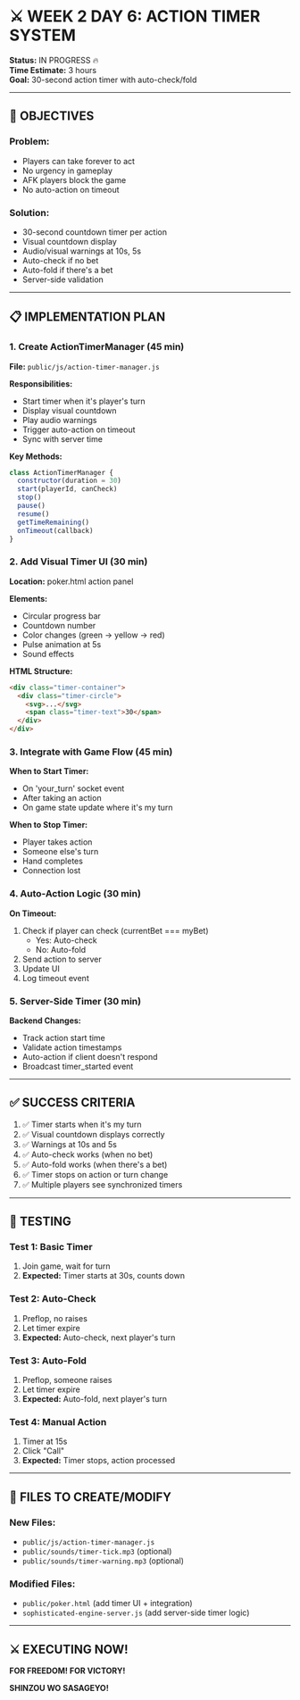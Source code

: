 # ⚔️ WEEK 2 DAY 6: ACTION TIMER SYSTEM

**Status:** IN PROGRESS 🔥  
**Time Estimate:** 3 hours  
**Goal:** 30-second action timer with auto-check/fold

---

## 🎯 **OBJECTIVES**

### **Problem:**
- Players can take forever to act
- No urgency in gameplay
- AFK players block the game
- No auto-action on timeout

### **Solution:**
- 30-second countdown timer per action
- Visual countdown display
- Audio/visual warnings at 10s, 5s
- Auto-check if no bet
- Auto-fold if there's a bet
- Server-side validation

---

## 📋 **IMPLEMENTATION PLAN**

### **1. Create ActionTimerManager (45 min)**

**File:** `public/js/action-timer-manager.js`

**Responsibilities:**
- Start timer when it's player's turn
- Display visual countdown
- Play audio warnings
- Trigger auto-action on timeout
- Sync with server time

**Key Methods:**
```javascript
class ActionTimerManager {
  constructor(duration = 30)
  start(playerId, canCheck)
  stop()
  pause()
  resume()
  getTimeRemaining()
  onTimeout(callback)
}
```

### **2. Add Visual Timer UI (30 min)**

**Location:** poker.html action panel

**Elements:**
- Circular progress bar
- Countdown number
- Color changes (green → yellow → red)
- Pulse animation at 5s
- Sound effects

**HTML Structure:**
```html
<div class="timer-container">
  <div class="timer-circle">
    <svg>...</svg>
    <span class="timer-text">30</span>
  </div>
</div>
```

### **3. Integrate with Game Flow (45 min)**

**When to Start Timer:**
- On 'your_turn' socket event
- After taking an action
- On game state update where it's my turn

**When to Stop Timer:**
- Player takes action
- Someone else's turn
- Hand completes
- Connection lost

### **4. Auto-Action Logic (30 min)**

**On Timeout:**
1. Check if player can check (currentBet === myBet)
   - Yes: Auto-check
   - No: Auto-fold
2. Send action to server
3. Update UI
4. Log timeout event

### **5. Server-Side Timer (30 min)**

**Backend Changes:**
- Track action start time
- Validate action timestamps
- Auto-action if client doesn't respond
- Broadcast timer_started event

---

## ✅ **SUCCESS CRITERIA**

1. ✅ Timer starts when it's my turn
2. ✅ Visual countdown displays correctly
3. ✅ Warnings at 10s and 5s
4. ✅ Auto-check works (when no bet)
5. ✅ Auto-fold works (when there's a bet)
6. ✅ Timer stops on action or turn change
7. ✅ Multiple players see synchronized timers

---

## 🧪 **TESTING**

### **Test 1: Basic Timer**
1. Join game, wait for turn
2. **Expected:** Timer starts at 30s, counts down

### **Test 2: Auto-Check**
1. Preflop, no raises
2. Let timer expire
3. **Expected:** Auto-check, next player's turn

### **Test 3: Auto-Fold**
1. Preflop, someone raises
2. Let timer expire
3. **Expected:** Auto-fold, next player's turn

### **Test 4: Manual Action**
1. Timer at 15s
2. Click "Call"
3. **Expected:** Timer stops, action processed

---

## 📁 **FILES TO CREATE/MODIFY**

### **New Files:**
- `public/js/action-timer-manager.js`
- `public/sounds/timer-tick.mp3` (optional)
- `public/sounds/timer-warning.mp3` (optional)

### **Modified Files:**
- `public/poker.html` (add timer UI + integration)
- `sophisticated-engine-server.js` (add server-side timer logic)

---

## ⚔️ **EXECUTING NOW!**

**FOR FREEDOM! FOR VICTORY!**

**SHINZOU WO SASAGEYO!**

